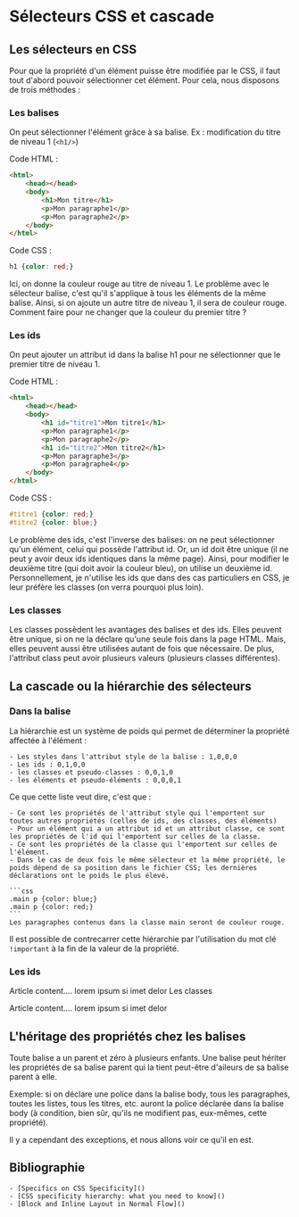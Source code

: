 # Sélecteurs CSS et cascade



## Les sélecteurs en CSS

Pour que la propriété d'un élément puisse être modifiée par le CSS, il faut tout d'abord pouvoir sélectionner cet élément. Pour cela, nous disposons de trois méthodes :

### Les balises

On peut sélectionner l'élément grâce à sa balise. Ex : modification du titre de niveau 1 (`<h1/>`)

Code HTML :

```html
<html>
    <head></head>
    <body>
        <h1>Mon titre</h1>
        <p>Mon paragraphe1</p>
        <p>Mon paragraphe2</p>
    </body>
</html>
```    

Code CSS :
```css
h1 {color: red;}
```
    

Ici, on donne la couleur rouge au titre de niveau 1. Le problème avec le sélecteur balise, c'est qu'il s'applique à tous les éléments de la même balise. Ainsi, si on ajoute un autre titre de niveau 1, il sera de couleur rouge. Comment faire pour ne changer que la couleur du premier titre ?


### Les ids

On peut ajouter un attribut id dans la balise h1 pour ne sélectionner que le premier titre de niveau 1.

Code HTML :
```html
<html>
    <head></head>
    <body>
        <h1 id="titre1">Mon titre1</h1>
        <p>Mon paragraphe1</p>
        <p>Mon paragraphe2</p>
        <h1 id="titre2">Mon titre2</h1>
        <p>Mon paragraphe3</p>
        <p>Mon paragraphe4</p>
    </body>
</html>
```   

Code CSS :
```css
#titre1 {color: red;}
#titre2 {color: blue;}
```    

Le problème des ids, c'est l'inverse des balises: on ne peut sélectionner qu'un élément, celui qui possède l'attribut id. Or, un id doit être unique (il ne peut y avoir deux ids identiques dans la même page). Ainsi, pour modifier le deuxième titre (qui doit avoir la couleur bleu), on utilise un deuxième id. Personnellement, je n'utilise les ids que dans des cas particuliers en CSS, je leur préfère les classes (on verra pourquoi plus loin).


### Les classes

Les classes possèdent les avantages des balises et des ids. Elles peuvent être unique, si on ne la déclare qu'une seule fois dans la page HTML. Mais, elles peuvent aussi être utilisées autant de fois que nécessaire. De plus, l'attribut class peut avoir plusieurs valeurs (plusieurs classes différentes).


## La cascade ou la hiérarchie des sélecteurs

### Dans la balise

La hiérarchie est un système de poids qui permet de déterminer la propriété affectée à l'élément :

    - Les styles dans l'attribut style de la balise : 1,0,0,0
    - Les ids : 0,1,0,0
    - les classes et pseudo-classes : 0,0,1,0
    - les éléments et pseudo-éléments : 0,0,0,1

Ce que cette liste veut dire, c'est que :

    - Ce sont les propriétés de l'attribut style qui l'emportent sur toutes autres propriétés (celles de ids, des classes, des éléments)
    - Pour un élément qui a un attribut id et un attribut classe, ce sont les propriétés de l'id qui l'emportent sur celles de la classe.
    - Ce sont les propriétés de la classe qui l'emportent sur celles de l'élément.
    - Dans le cas de deux fois le même sélecteur et la même propriété, le poids dépend de sa position dans le fichier CSS; les dernières déclarations ont le poids le plus élevé.

    ```css
    .main p {color: blue;}
    .main p {color: red;}
    ```
    Les paragraphes contenus dans la classe main seront de couleur rouge.

Il est possible de contrecarrer cette hiérarchie par l'utilisation du mot clé `!important` à la fin de la valeur de la propriété.

### Les ids

Article content.... lorem ipsum si imet delor
Les classes

Article content.... lorem ipsum si imet delor


## L'héritage des propriétés chez les balises

Toute balise a un parent et zéro à plusieurs enfants. Une balise peut hériter les propriétés de sa balise parent qui la tient peut-être d'aileurs de sa balise parent à elle.

Exemple: si on déclare une police dans la balise body, tous les paragraphes, toutes les listes, tous les titres, etc. auront la police déclarée dans la balise body (à condition, bien sûr, qu'ils ne modifient pas, eux-mêmes, cette propriété).

Il y a cependant des exceptions, et nous allons voir ce qu'il en est.


## Bibliographie

    - [Specifics on CSS Specificity]()
    - [CSS specificity hierarchy: what you need to know]()
    - [Block and Inline Layout in Normal Flow]()

